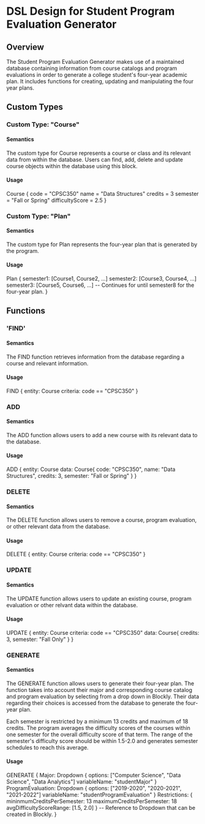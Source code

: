 # DSL Design for Student Program Evaluation Generator 

## Overview

The Student Program Evaluation Generator makes use of a maintained database containing information from course catalogs and program evaluations in order to generate a college student's four-year academic plan. It includes functions for creating, updating and manipulating the four year plans.

## Custom Types 

### Custom Type: "Course"

#### Semantics
The custom type for Course represents a course or class and its relevant data from within the database. Users can find, add, delete and update course objects within the database using this block. 

#### Usage
Course { 
    code = "CPSC350"
    name = "Data Structures"
    credits = 3
    semester = "Fall or Spring"
    difficultyScore = 2.5
}

### Custom Type: "Plan"

#### Semantics
The custom type for Plan represents the four-year plan that is generated by the program. 

#### Usage
Plan {
    semester1: [Course1, Course2, ...]
    semester2: [Course3, Course4, ...]
    semester3: [Course5, Course6, ...]
    -- Continues for until semester8 for the four-year plan.
}

## Functions

### 'FIND' 

#### Semantics
The FIND function retrieves information from the database regarding a course and relevant information. 

#### Usage
FIND {
    entity: Course
    criteria: code == "CPSC350"
}

### ADD

#### Semantics
The ADD function allows users to add a new course with its relevant data to the database.

#### Usage
ADD {
    entity: Course
    data: Course{
        code: "CPSC350",
        name: "Data Structures",
        credits: 3,
        semester: "Fall or Spring"
    }
}

### DELETE

#### Semantics
The DELETE function allows users to remove a course, program evaluation, or other relevant data from the database.

#### Usage
DELETE { 
    entity: Course
    criteria: code == "CPSC350"
}

### UPDATE

#### Semantics
The UPDATE function allows users to update an existing course, program evaluation or other relvant data within the database. 

#### Usage
UPDATE {
    entity: Course
    criteria: code == "CPSC350"
    data: Course{
        credits: 3,
        semester: "Fall Only"
    }
}

### GENERATE

#### Semantics
The GENERATE function allows users to generate their four-year plan. The function takes into account their major and corresponding course catalog and program evaluation by selecting from a drop down in Blockly. Their data regarding their choices is accessed from the database to generate the four-year plan. 

Each semester is restricted by a minimum 13 credits and maximum of 18 credits. The program averages the difficulty scores of the courses within one semester for the overall difficulty score of that term. The range of the semester's difficulty score should be within 1.5-2.0 and generates semester schedules to reach this average.

#### Usage
GENERATE {
    Major: Dropdown {
        options: ["Computer Science", "Data Science", "Data Analytics"]
        variableName: "studentMajor"
    }
    ProgramEvaluation: Dropdown {
        options: ["2019-2020", "2020-2021", "2021-2022"]
        variableName: "studentProgramEvaluation"
    }
    Restrictions: {
        mininmumCreditsPerSemester: 13
        maximumCreditsPerSemester: 18
        avgDifficultyScoreRange: [1.5, 2.0]
    }
    -- Reference to Dropdown that can be created in Blockly.
}

